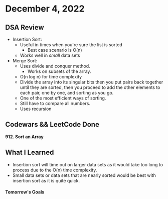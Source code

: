 # December 4, 2022 

## DSA Review
- Insertion Sort:
    - Useful in times when you're sure the list is sorted
        - Best case scenario is O(n)
    - Works well in *small* data sets
- Merge Sort:
    - Uses divide and conquer method.
        - Works on subsets of the array.
    - O(n log n) for time complexity
    - Divide the array into its singular bits then you put pairs back together until they are sorted, then you proceed to add the other elements to each pair, one by one, and sorting as you go.
    - One of the most efficient ways of sorting.
    - Still have to compare all numbers.
    - Uses recursion

## Codewars && LeetCode Done
**912. Sort an Array**

## What I Learned
- Insertion sort will time out on larger data sets as it would take too long to process due to the O(n) time complexity.
- Small data sets or data sets that are nearly sorted would be best with insertion sort as it is quite quick.

#### Tomorrow's Goals